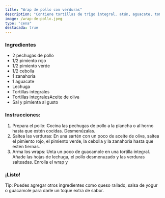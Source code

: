 ```yaml
---
title: "Wrap de pollo con verduras"
description: "Contiene tortillas de trigo integral, atún, aguacate, tomate, lechuga y mayonesa."
image: /wrap-de-pollo.jpeg
type: "cena"
destacada: true
---
```

<h3>Ingredientes</h3>
<ul>
  <li>2 pechugas de pollo</li>
  <li>1/2 pimiento rojo</li>
  <li>1/2 pimiento verde</li>
  <li>1/2 cebolla</li>
  <li>1 zanahoria</li>
  <li>1 aguacate</li>
  <li>Lechuga</li>
  <li>Tortillas integrales</li>
  <li>Tortillas integralesAceite de oliva</li>
  <li>Sal y pimienta al gusto</li>
</ul>

<h3>Instrucciones:</h3>
 <ol>
  <li>Prepara el pollo: Cocina las pechugas de pollo a la plancha o al horno hasta que estén cocidas. Desmenúzalas.</li>
  <li>Saltea las verduras: En una sartén con un poco de aceite de oliva, saltea el pimiento rojo, el pimiento verde, la cebolla y la zanahoria hasta que estén tiernas.</li>
  <li>Arma los wraps: Unta un poco de guacamole en una tortilla integral. Añade las hojas de lechuga, el pollo desmenuzado y las verduras salteadas. Enrolla el wrap y</li>
 </ol>
  
<h3>¡Listo!</h3>

Tip: Puedes agregar otros ingredientes como queso rallado, salsa de yogur o guacamole para darle un toque extra de sabor.